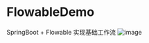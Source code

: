 # FlowableDemo
SpringBoot + Flowable 实现基础工作流
![image](https://user-images.githubusercontent.com/25076650/152949753-f2fd109a-ffe5-42e5-961c-63d7c32fbfbc.png)
